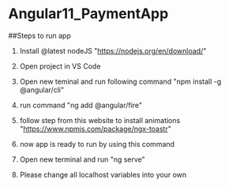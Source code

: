 # Angular11_PaymentApp

##Steps to run app

1) Install @latest nodeJS "https://nodejs.org/en/download/"

2) Open project in VS Code

3) Open new teminal and run following command "npm install -g @angular/cli"

4) run command "ng add @angular/fire"

5) follow step from this website to install animations "https://www.npmjs.com/package/ngx-toastr"

6) now app is ready to run by using this command

7) Open new terminal and run "ng serve"

8) Please change all localhost variables into your own 
